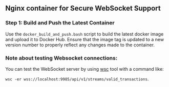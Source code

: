 <!---
Copyright © 2020 Interplanetary Database Association e.V.,
BigchainDB and IPDB software contributors.
SPDX-License-Identifier: (Apache-2.0 AND CC-BY-4.0)
Code is Apache-2.0 and docs are CC-BY-4.0
--->

## Nginx container for Secure WebSocket Support


### Step 1: Build and Push the Latest Container
Use the `docker_build_and_push.bash` script to build the latest docker image
and upload it to Docker Hub.
Ensure that the image tag is updated to a new version number to properly
reflect any changes made to the container.


### Note about testing Websocket connections:
You can test the WebSocket server by using
[wsc](https://www.npmjs.com/package/wsc) tool with a command like:

`wsc -er wss://localhost:9985/api/v1/streams/valid_transactions`.
